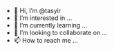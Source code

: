 - 👋 Hi, I’m @tasyir
- 👀 I’m interested in ...
- 🌱 I’m currently learning ...
- 💞️ I’m looking to collaborate on ...
- 📫 How to reach me ...

<!---
tasyir/tasyir is a ✨ special ✨ repository because its `README.md` (this file) appears on your GitHub profile.
You can click the Preview link to take a look at your changes.
--->
